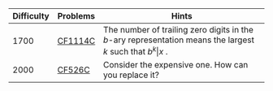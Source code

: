 | Difficulty | Problems | Hints |
| -------- | -------- |-------- |
| 1700 | [CF1114C](https://codeforces.com/problemset/problem/1114/C) | The number of trailing zero digits in the $b$-ary representation means the largest $k$ such that $b^k\|x$ . |
| 2000 | [CF526C](https://codeforces.com/problemset/problem/526/C) | Consider the expensive one. How can you replace it? |